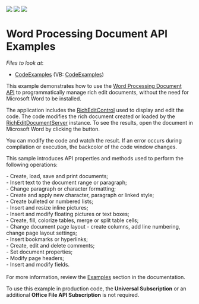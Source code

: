 <!-- default badges list -->
![](https://img.shields.io/endpoint?url=https://codecentral.devexpress.com/api/v1/VersionRange/134077035/21.1.2%2B)
[![](https://img.shields.io/badge/Open_in_DevExpress_Support_Center-FF7200?style=flat-square&logo=DevExpress&logoColor=white)](https://supportcenter.devexpress.com/ticket/details/T418535)
[![](https://img.shields.io/badge/📖_How_to_use_DevExpress_Examples-e9f6fc?style=flat-square)](https://docs.devexpress.com/GeneralInformation/403183)
<!-- default badges end -->
# Word Processing Document API Examples
*Files to look at*:

* [CodeExamples](./CS/CodeExamples) (VB: [CodeExamples](./VB/CodeExamples))

<p>This example demonstrates how to use the <a href="https://documentation.devexpress.com/#DocumentServer/CustomDocument17488">Word Processing Document API</a> to programmatically manage rich edit documents, without the need for Microsoft Word to be installed.</p>
<p>The application includes the <a href="https://documentation.devexpress.com/#WindowsForms/CustomDocument6975">RichEditControl</a> used to display and edit the code. The code modifies the rich document created or loaded by the <a href="https://documentation.devexpress.com/#CoreLibraries/clsDevExpressXtraRichEditRichEditDocumentServertopic">RichEditDocumentServer</a> instance. To see the results, open the document in Microsoft Word by clicking the button.</p>
<p>You can modify the code and watch the result. If an error occurs during compilation or execution, the backcolor of the code window changes.</p>
<p>This sample introduces API properties and methods used to perform the following operations:</p>
- Create, load, save and print documents; <br>- Insert text to the document range or paragraph; <br>- Change paragraph or character formatting; <br>- Create and apply new character, paragraph or linked style;<br>- Create bulleted or numbered lists; <br>- Insert and resize inline pictures; <br>- Insert and modify floating pictures or text boxes; <br>- Create, fill, colorize tables, merge or split table cells; <br>- Change document page layout - create columns, add line numbering, change page layout settings;<br>- Insert bookmarks or hyperlinks; <br>- Create, edit and delete comments; <br>- Set document properties; <br>- Modify page headers; <br>- Insert and modify fields.<br><br>For more information, review the <a href="https://documentation.devexpress.com/#DocumentServer/CustomDocument116810">Examples</a> section in the documentation.<br>
<p>To use this example in production code, the<strong> Universal Subscription</strong> or an additional <strong>Office File API Subscription</strong> is not required.</p>

<br/>


